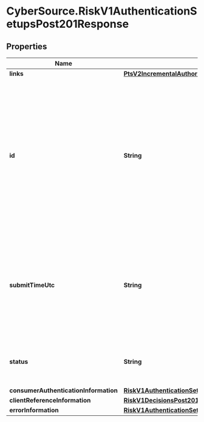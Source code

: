 # CyberSource.RiskV1AuthenticationSetupsPost201Response

## Properties
Name | Type | Description | Notes
------------ | ------------- | ------------- | -------------
**links** | [**PtsV2IncrementalAuthorizationPatch201ResponseLinks**](PtsV2IncrementalAuthorizationPatch201ResponseLinks.md) |  | [optional] 
**id** | **String** | An unique identification number generated by Cybersource to identify the submitted request. Returned by all services. It is also appended to the endpoint of the resource. On incremental authorizations, this value with be the same as the identification number returned in the original authorization response.  | [optional] 
**submitTimeUtc** | **String** | Time of request in UTC. Format: `YYYY-MM-DDThh:mm:ssZ` **Example** `2016-08-11T22:47:57Z` equals August 11, 2016, at 22:47:57 (10:47:57 p.m.). The `T` separates the date and the time. The `Z` indicates UTC.  Returned by Cybersource for all services.  | [optional] 
**status** | **String** | The status for payerAuthentication 201 setup calls. Possible value is: - COMPLETED - FAILED  | [optional] 
**consumerAuthenticationInformation** | [**RiskV1AuthenticationSetupsPost201ResponseConsumerAuthenticationInformation**](RiskV1AuthenticationSetupsPost201ResponseConsumerAuthenticationInformation.md) |  | [optional] 
**clientReferenceInformation** | [**RiskV1DecisionsPost201ResponseClientReferenceInformation**](RiskV1DecisionsPost201ResponseClientReferenceInformation.md) |  | [optional] 
**errorInformation** | [**RiskV1AuthenticationSetupsPost201ResponseErrorInformation**](RiskV1AuthenticationSetupsPost201ResponseErrorInformation.md) |  | [optional] 


